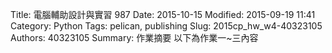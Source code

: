 Title: 電腦輔助設計與實習 987
Date: 2015-10-15
Modified: 2015-09-19 11:41
Category: Python
Tags: pelican, publishing
Slug: 2015cp_hw_w4-40323105
Authors: 40323105
Summary: 作業摘要
以下為作業一~三內容
